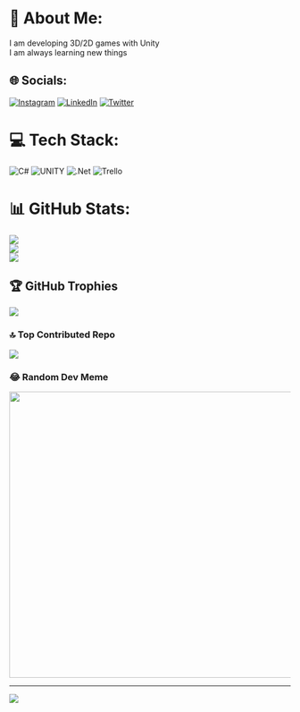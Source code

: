 # 💫 About Me:
I am developing 3D/2D games with Unity<br>I am always learning new things


## 🌐 Socials:
[![Instagram](https://img.shields.io/badge/Instagram-%23E4405F.svg?logo=Instagram&logoColor=white)](https://instagram.com/samilsoftsam) [![LinkedIn](https://img.shields.io/badge/LinkedIn-%230077B5.svg?logo=linkedin&logoColor=white)](https://linkedin.com/in/softsam) [![Twitter](https://img.shields.io/badge/Twitter-%231DA1F2.svg?logo=Twitter&logoColor=white)](https://twitter.com/softsam_) 

# 💻 Tech Stack:
![C#](https://img.shields.io/badge/c%23-%23239120.svg?style=for-the-badge&logo=c-sharp&logoColor=white) ![UNITY](https://img.shields.io/badge/Unity-%2320232a.svg?style=for-the-badge&logo=unity&logoColor=white) ![.Net](https://img.shields.io/badge/.NET-5C2D91?style=for-the-badge&logo=.net&logoColor=white) ![Trello](https://img.shields.io/badge/Trello-%23026AA7.svg?style=for-the-badge&logo=Trello&logoColor=white)
# 📊 GitHub Stats:
![](https://github-readme-stats.vercel.app/api?username=s0fts4m&theme=dark&hide_border=false&include_all_commits=false&count_private=false)<br/>
![](https://github-readme-streak-stats.herokuapp.com/?user=s0fts4m&theme=dark&hide_border=false)<br/>
![](https://github-readme-stats.vercel.app/api/top-langs/?username=s0fts4m&theme=dark&hide_border=false&include_all_commits=false&count_private=false&layout=compact)

## 🏆 GitHub Trophies
![](https://github-profile-trophy.vercel.app/?username=s0fts4m&theme=onedark&no-frame=false&no-bg=true&margin-w=4)

### 🔝 Top Contributed Repo
![](https://github-contributor-stats.vercel.app/api?username=s0fts4m&limit=5&theme=dark&combine_all_yearly_contributions=true)

### 😂 Random Dev Meme
<img src="https://rm.up.railway.app/" width="512px"/>

---
[![](https://visitcount.itsvg.in/api?id=s0fts4m&icon=6&color=12)](https://visitcount.itsvg.in)
